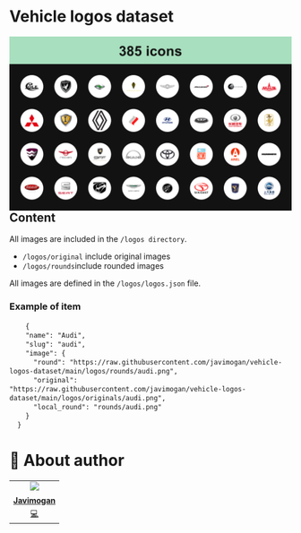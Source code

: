 # Vehicle logos dataset
<p align="center">
<img src="https://raw.githubusercontent.com/javimogan/vehicle-logos-dataset/main/logos/thumbnail.png"
	alt="Thumbnail"
	width=1024
	style="float: left; margin-right: 10px;" />
</p>

## Content
All images are included in the `/logos directory`.
- `/logos/original` include original images
- `/logos/rounds`include rounded images

All images are defined in the `/logos/logos.json` file.

### Example of item
```
    {
    "name": "Audi",
    "slug": "audi",
    "image": {
      "round": "https://raw.githubusercontent.com/javimogan/vehicle-logos-dataset/main/logos/rounds/audi.png",
      "original": "https://raw.githubusercontent.com/javimogan/vehicle-logos-dataset/main/logos/originals/audi.png",
      "local_round": "rounds/audi.png"
    }
  }
```

# 🌚 About author
<!-- About Author -->
<table id="contributors">
	<tr id="info_avatar">
		<td id="javimogan" align="center">
			<a href="https://github.com/javimogan">
				<img src="https://avatars.githubusercontent.com/u/61110500?v=4" width="100px"/>
			</a>
		</td>
	</tr>
	<tr id="info_name">
		<td id="javimogan" align="center">
			<a href="https://github.com/javimogan">
				<strong>Javimogan</strong>
			</a>
		</td>
	</tr>
	<tr id="info_commit">
		<td id="javimogan" align="center">
			<a href="/commits?author=javimogan" title="Developer">
				<span id="role">💻</span>
			</a>
		</td>
	</tr>
</table>
<!-- end About Author -->